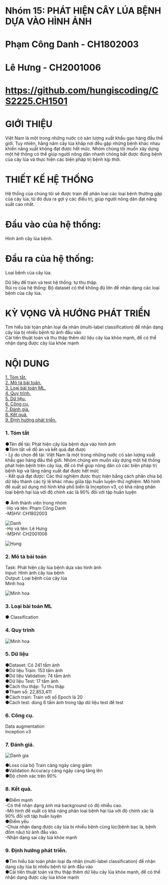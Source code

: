 # Nhóm 15: PHÁT HIỆN CÂY LÚA BỆNH DỰA VÀO HÌNH ẢNH
# Phạm Công Danh - CH1802003 
# Lê Hưng - CH2001006 
# https://github.com/hungiscoding/CS2225.CH1501 

# GIỚI THIỆU
Việt Nam là một trong những nước có sản lượng xuất khẩu gạo hàng đầu thế giới. Tuy nhiên, hằng năm cây lúa khắp nơi đều gặp những bệnh khác nhau khiến năng xuất không đạt được hết mức. Nhóm chúng tôi muốn xây dựng một hệ thống có thể giúp người nông dân nhanh chóng bắt được đúng bệnh của cây lúa và thực hiện các biện pháp trị bệnh kịp thời. 
<br />
# THIẾT KẾ HỆ THỐNG
Hệ thống của chúng tôi sẽ được train để phân loại các loại bệnh thường gặp của cây lúa, từ đó đưa ra gợi ý các điều trị, giúp người nông dân đạt năng suất cao nhất.<br />

#  Đầu vào của hệ thống: 
Hình ảnh cây lúa bệnh.<br />

#  Đầu ra của hệ thống: 
Loại bệnh của cây lúa.<br />

Dữ liệu để train và test hệ thống: tự thu thập.<br />
Rủi ro của hệ thống: Bộ dataset có thể không đủ lớn để nhận dạng các loại bệnh của cây lúa.<br /> 

#  KỲ VỌNG VÀ HƯỚNG PHÁT TRIỂN
Tìm hiểu bài toán phân loại đa nhãn (multi-label classification) để nhận dạng cây lúa bị nhiều bệnh từ ảnh đầu vào<br /> 
Cải tiến thuật toán và thu thập thêm dữ liệu cây lúa khỏe mạnh, để có thể nhận dạng được cây lúa khỏe mạnh<br /> 


# NỘI DUNG
[1. Tóm tắt.](https://github.com/pcdanh/CS2225.CH1501/blob/master/README.md#tomtat)<br />
[2. Mô tả bài toán.](https://github.com/pcdanh/CS2225.CH1501/blob/master/README.md#motabaitoan)<br />
[3. Loại bài toán ML.](https://github.com/pcdanh/CS2225.CH1501/blob/master/README.md#loaibaitoan)<br />
[4. Quy trình.](https://github.com/pcdanh/CS2225.CH1501/blob/master/README.md#quytrinh)<br />
[5. Dữ liệu.](https://github.com/pcdanh/CS2225.CH1501/blob/master/README.md#dulieu)<br />
[6. Công cụ.](https://github.com/pcdanh/CS2225.CH1501/blob/master/README.md#congcu)<br />
[7. Đánh giá.](https://github.com/pcdanh/CS2225.CH1501/blob/master/README.md#danhgia)<br />
[8. Kết quả.](https://github.com/pcdanh/CS2225.CH1501/blob/master/README.md#ketqua)<br />
[9. Định hướng phát triển.](https://github.com/pcdanh/CS2225.CH1501/blob/master/README.md#dinhhuongphattrien)<br />


<h3 id="tomtat">1. Tóm tắt</h3>
●Tên đề tài: Phát hiện cây lúa bệnh dựa vào hình ảnh<br />
●Tóm tắt về đồ án và kết quả đạt được<br />
- Lý do chọn đề tài: Việt Nam là một trong những nước có sản lượng xuất khẩu gạo hàng đầu thế giới. Nhóm chúng em muốn xây dựng một hệ thống phát hiện bệnh trên cây lúa, để có thể giúp nông dân có các biện pháp trị bệnh kịp và tăng năng xuất đạt được hết mức<br />
- Kết quả đạt được: Các thử nghiệm được thực hiện bằng cách phân chia bộ dữ liệu thành các tỷ lệ khác nhau giữa tập huấn luyện-thử nghiệm. Mô hình đề xuất sử dụng mô hình khá phổ biến là Inception v3, có khả năng phân loại bệnh hại lúa với độ chính xác là 90% đối với tập huấn luyện<br /><br />
● Ảnh thành viên trong nhóm<br />
-Họ và tên: Phạm Công Danh<br />
-MSHV: CH1802003

![Danh](https://github.com/pcdanh/image/blob/master/danh.jpg) <br>
-Họ và tên: Lê Hưng  <br />
-MSHV: CH2001006<br />

![Hung](https://github.com/pcdanh/image/blob/master/hung.jpg) <br>

<h3 id="motabaitoan">2. Mô tả bài toán</h3>
Task: Phát hiện cây lúa bệnh dựa vào hình ảnh<br>
Input:  Hình ảnh cây lúa bệnh<br>
Output: Loại bệnh của cây lúa<br>
Minh hoạ

![Minh hoa](https://github.com/pcdanh/image/blob/master/1.png) <br>

<h3 id="loaibaitoan">3. Loại bài toán ML</h3>
● Classification<br>
<h3 id="quytrinh">4. Quy trình</h3>

![Minh hoa](https://github.com/pcdanh/image/blob/master/2.png) <br>

<h3 id="dulieu">5. Dữ liệu</h3>
●Dataset: Có 241 tấm ảnh<br>
●Dữ liệu Train: 153 tấm ảnh<br>
●Dữ liệu Validation: 74 tấm ảnh<br>
●Dữ liệu Test: 17 tấm ảnh <br>
●Cách thu thập: Tự thu thập<br>
●Tham số: 22,853,411<br>
●Cách train: Train với số Epoch là 20<br>
●Cách test: dùng 6 tấm ảnh trong tập dữ liệu test để test<br>


<h3 id="congcu">6. Công cụ.</h3>
Data augmentation<br>
Inception v3<br>

<h3 id="danhgia">7. Đánh giá.</h3>

![Danh gia](https://github.com/pcdanh/image/blob/master/3.png) <br>

●Loss của bộ Train càng ngày càng giảm<br>
●Validation Accuracy càng ngày càng tăng lên<br>
●Độ chính xác trên 90%<br>

<h3 id="ketqua">8. Kết quả.</h3>
●Điểm mạnh<br>
-Có thể nhận dạng ảnh mà background có độ nhiễu cao.<br>
-Mô hình đề xuất có khả năng phân loại bệnh hại lúa với độ chính xác là 90% đối với tập huấn luyện<br>
●Điểm yếu<br>
-Chưa nhận dạng được cây lúa bị nhiều bệnh cùng lúc(bệnh bạc lá, bệnh đốm nâu) từ ảnh đầu vào.<br>
-Nhận dạng sai cây lúa khỏe mạnh <br>

<h3 id="dinhhuongphattrien">9. Định hướng phát triển.</h3>
●Tìm hiểu bài toán phân loại đa nhãn (multi-label classification) để nhận dạng cây lúa bị nhiều bệnh từ ảnh đầu vào<br>
●Cải tiến thuật toán và thu thập thêm dữ liệu cây lúa khỏe mạnh, để có thể nhận dạng được cây lúa khỏe mạnh<br>


